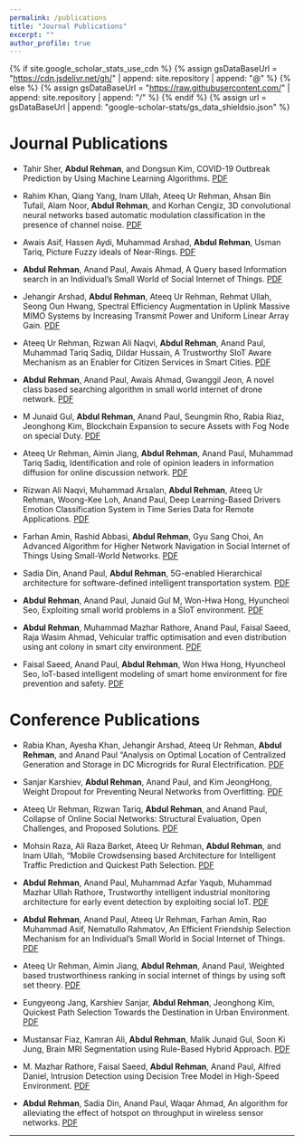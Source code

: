 ```yaml
---
permalink: /publications
title: "Journal Publications"
excerpt: ""
author_profile: true
---
```


{% if site.google_scholar_stats_use_cdn %}
{% assign gsDataBaseUrl = "https://cdn.jsdelivr.net/gh/" | append: site.repository | append: "@" %}
{% else %}
{% assign gsDataBaseUrl = "https://raw.githubusercontent.com/" | append: site.repository | append: "/" %}
{% endif %}
{% assign url = gsDataBaseUrl | append: "google-scholar-stats/gs_data_shieldsio.json" %}

<!-- <span class='anchor' id='group'></span> -->




# Journal Publications

- Tahir Sher, **Abdul Rehman**, and Dongsun Kim, COVID-19 Outbreak Prediction by Using Machine Learning Algorithms. [PDF](https://www.techscience.com/cmc/v74n1/49836) 

- Rahim Khan, Qiang Yang, Inam Ullah, Ateeq Ur Rehman, Ahsan Bin Tufail, Alam Noor, **Abdul Rehman**, and Korhan Cengiz, 3D convolutional neural networks based automatic modulation classification in the presence of channel noise. [PDF](https://ietresearch.onlinelibrary.wiley.com/doi/full/10.1049/cmu2.12269)

- Awais Asif, Hassen Aydi, Muhammad Arshad, **Abdul Rehman**, Usman Tariq, Picture Fuzzy ideals of Near-Rings. [PDF](https://onlinelibrary.wiley.com/doi/10.1155/2020/8857459)

- **Abdul Rehman**, Anand Paul, Awais Ahmad, A Query based Information search in an Individual’s Small World of Social Internet of Things. [PDF](https://www.sciencedirect.com/science/article/abs/pii/S0140366420319149)

- Jehangir Arshad, **Abdul Rehman**, Ateeq Ur Rehman, Rehmat Ullah, Seong Oun Hwang, Spectral Efficiency Augmentation in Uplink Massive MIMO Systems by Increasing Transmit Power and Uniform Linear Array Gain. [PDF](https://www.mdpi.com/1424-8220/20/17/4982)

- Ateeq Ur Rehman, Rizwan Ali Naqvi, **Abdul Rehman**, Anand Paul, Muhammad Tariq Sadiq, Dildar Hussain, A Trustworthy SIoT Aware Mechanism as an Enabler for Citizen Services in Smart Cities. [PDF](https://www.mdpi.com/2079-9292/9/6/918)

- **Abdul Rehman**, Anand Paul, Awais Ahmad, Gwanggil Jeon, A novel class based searching algorithm in small world internet of drone network. [PDF](https://www.sciencedirect.com/science/article/abs/pii/S0140366419319024)

- M Junaid Gul, **Abdul Rehman**, Anand Paul, Seungmin Rho, Rabia Riaz, Jeonghong Kim, Blockchain Expansion to secure Assets with Fog Node on special Duty. [PDF](https://www.researchgate.net/publication/340257984_Blockchain_Expansion_to_secure_Assets_with_Fog_Node_on_special_Duty)

- Ateeq Ur Rehman, Aimin Jiang, **Abdul Rehman**, Anand Paul, Muhammad Tariq Sadiq, Identification and role of opinion leaders in information diffusion for online discussion network. [PDF](https://www.researchgate.net/publication/338803142_Identification_and_role_of_opinion_leaders_in_information_diffusion_for_online_discussion_network)

- Rizwan Ali Naqvi, Muhammad Arsalan, **Abdul Rehman**, Ateeq Ur Rehman, Woong-Kee Loh, Anand Paul, Deep Learning-Based Drivers Emotion Classification System in Time Series Data for Remote Applications. [PDF](https://www.mdpi.com/2072-4292/12/3/587)

- Farhan Amin, Rashid Abbasi, **Abdul Rehman**, Gyu Sang Choi, An Advanced Algorithm for Higher Network Navigation in Social Internet of Things Using Small-World Networks. [PDF](https://www.mdpi.com/1424-8220/19/9/2007)

- Sadia Din, Anand Paul, **Abdul Rehman**, 5G-enabled Hierarchical architecture for software-defined intelligent transportation system. [PDF](https://www.sciencedirect.com/science/article/abs/pii/S1389128618312969)

- **Abdul Rehman**, Anand Paul, Junaid Gul M, Won-Hwa Hong, Hyuncheol Seo, Exploiting small world problems in a SIoT environment. [PDF](https://www.mdpi.com/1996-1073/11/8/2089)

- **Abdul Rehman**, Muhammad Mazhar Rathore, Anand Paul, Faisal Saeed, Raja Wasim Ahmad, Vehicular traffic optimisation and even distribution using ant colony in smart city environment. [PDF](https://www.researchgate.net/profile/Abdul_Rehman96/publication/325199918_Vehicular_Traffic_Optimization_and_Even_Distribution_using_Ant_Colony_in_Smart_City_Environment/links/5c876686a6fdcc88c39c1014/Vehicular-Traffic-Optimization-and-Even-Distribution-using-Ant-Colony-in-Smart-City-Environment.pdf?__cf_chl_tk=87mMf4pVq9Z3t.Ez2VxTilq4L3xjZKUh8q6Ick98CD0-1734096721-1.0.1.1-iCkTLb3YjMbG14MjNPjKmGIyswx04OKKghqw9XX89TA)

- Faisal Saeed, Anand Paul, **Abdul Rehman**, Won Hwa Hong, Hyuncheol Seo, IoT-based intelligent modeling of smart home environment for fire prevention and safety. [PDF](https://www.mdpi.com/2224-2708/7/1/11)

# Conference Publications

- Rabia Khan, Ayesha Khan, Jehangir Arshad, Ateeq Ur Rehman, **Abdul Rehman**, and Anand Paul “Analysis on Optimal Location of Centralized Generation and Storage in DC Microgrids for Rural Electrification. [PDF](https://www.researchgate.net/publication/353613979_Analysis_on_Optimal_Location_of_Centralized_Generation_and_Storage_in_DC_Microgrids_for_Rural_Electrification)

- Sanjar Karshiev, **Abdul Rehman**, Anand Paul, and Kim JeongHong, Weight Dropout for Preventing Neural Networks from Overfitting. [PDF](https://ieeexplore.ieee.org/document/9468799)

- Ateeq Ur Rehman, Rizwan Tariq, **Abdul Rehman**, and Anand Paul, Collapse of Online Social Networks: Structural Evaluation, Open Challenges, and Proposed Solutions. [PDF](https://ieeexplore.ieee.org/document/9367407)

- Mohsin Raza, Ali Raza Barket, Ateeq Ur Rehman, **Abdul Rehman**, and Inam Ullah, “Mobile Crowdsensing based Architecture for Intelligent Traffic Prediction and Quickest Path Selection. [PDF](https://ieeexplore.ieee.org/document/9205368)

- **Abdul Rehman**, Anand Paul, Muhammad Azfar Yaqub, Muhammad Mazhar Ullah Rathore, Trustworthy intelligent industrial monitoring architecture for early event detection by exploiting social IoT. [PDF](https://www.researchgate.net/publication/340268093_Trustworthy_intelligent_industrial_monitoring_architecture_for_early_event_detection_by_exploiting_social_IoT)

- **Abdul Rehman**, Anand Paul, Ateeq Ur Rehman, Farhan Amin, Rao Muhammad Asif, Nematullo Rahmatov, An Efficient Friendship Selection Mechanism for an Individual’s Small World in Social Internet of Things. [PDF](https://ieeexplore.ieee.org/abstract/document/9048234)

- Ateeq Ur Rehman, Aimin Jiang, **Abdul Rehman**, Anand Paul, Weighted based trustworthiness ranking in social internet of things by using soft set theory. [PDF](https://www.researchgate.net/profile/Abdul-Rehman-10/publication/340625192_Weighted_Based_Trustworthiness_Ranking_in_Social_Internet_of_Things_by_using_Soft_Set_Theory/links/5e95c37492851c2f529f6619/Weighted-Based-Trustworthiness-Ranking-in-Social-Internet-of-Things-by-using-Soft-Set-Theory.pdf)

- Eungyeong Jang, Karshiev Sanjar, **Abdul Rehman**, Jeonghong Kim, Quickest Path Selection Towards the Destination in Urban Environment. [PDF](https://www.researchgate.net/profile/Abdul-Rehman-10/publication/335344796_Quickest_Path_Selection_Towards_the_Destination_in_Urban_Environment/links/5d804348458515fca16dfb8b/Quickest-Path-Selection-Towards-the-Destination-in-Urban-Environment.pdf)

- Mustansar Fiaz, Kamran Ali, **Abdul Rehman**, Malik Junaid Gul, Soon Ki Jung, Brain MRI Segmentation using Rule-Based Hybrid Approach. [PDF](chrome-extension://efaidnbmnnnibpcajpcglclefindmkaj/https://arxiv.org/pdf/1902.04207)

- M. Mazhar Rathore, Faisal Saeed, **Abdul Rehman**, Anand Paul, Alfred Daniel, Intrusion Detection using Decision Tree Model in High-Speed Environment. [PDF](https://ieeexplore.ieee.org/abstract/document/8573631)

- **Abdul Rehman**, Sadia Din, Anand Paul, Waqar Ahmad, An algorithm for alleviating the effect of hotspot on throughput in wireless sensor networks. [PDF](https://www.researchgate.net/profile/Abdul-Rehman-10/publication/321116531_An_Algorithm_for_Alleviating_the_Effect_of_Hotspot_on_Throughput_in_Wireless_Sensor_Networks/links/5a7374ab0f7e9b20d48fe82a/An-Algorithm-for-Alleviating-the-Effect-of-Hotspot-on-Throughput-in-Wireless-Sensor-Networks.pdf)

---
<!-- <span style="color:red">More information coming soon...</span> -->


